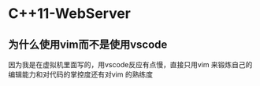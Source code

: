 # C++11-WebServer


## 为什么使用vim而不是使用vscode

因为我是在虚拟机里面写的，用vscode反应有点慢，直接只用vim 来锻炼自己的编辑能力和对代码的掌控度还有对vim 的熟练度
